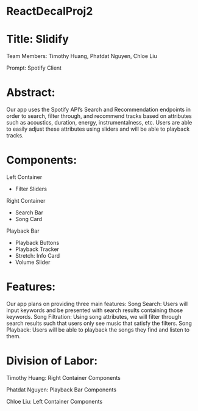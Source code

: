 # ReactDecalProj2

# Title: Slidify

Team Members: Timothy Huang, Phatdat Nguyen, Chloe Liu

Prompt: Spotify Client

# Abstract:

Our app uses the Spotify API’s Search and Recommendation endpoints in order to search, filter through, and recommend tracks based on attributes such as acoustics, duration, energy, instrumentalness, etc. Users are able to easily adjust these attributes using sliders and will be able to playback tracks.

# Components:

Left Container
- Filter Sliders

Right Container
- Search Bar
- Song Card

Playback Bar
- Playback Buttons
- Playback Tracker
- Stretch: Info Card
- Volume Slider

# Features:

Our app plans on providing three main features:
Song Search: Users will input keywords and be presented with search results containing those keywords.
Song Filtration: Using song attributes, we will filter through search results such that users only see music that satisfy the filters.
Song Playback: Users will be able to playback the songs they find and listen to them.

# Division of Labor:

Timothy Huang: Right Container Components

Phatdat Nguyen: Playback Bar Components
 
Chloe Liu: Left Container Components

